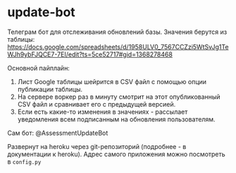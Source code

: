 # update-bot

Телеграм бот для отслеживания обновлений базы. Значения берутся из таблицы:  
https://docs.google.com/spreadsheets/d/1958ULV0_7567CCZzi5WtSvJg1TeWJh9ybFJQCE7-7EI/edit?ts=5ce52717#gid=1368278468  

Основной пайплайн:
1) Лист Google таблицы шейрится в CSV файл с помощью опции публикации таблицы.
2) На сервере воркер раз в минуту смотрит на этот опубликованный CSV файл и сравнивает его с предыдущей версией.
3) Если есть какие-то изменения в значениях - рассылает уведомления всем подписанным на обновления пользователям.

Сам бот: @AssessmentUpdateBot

Развернут на heroku через git-репозиторий (подробнее - в документации к heroku).
Адрес самого приложения можно посмотреть в `config.py`